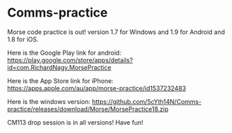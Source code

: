 # Comms-practice
Morse code practice is out! version 1.7 for Windows and 1.9 for Android and 1.8 for iOS.



Here is the Google Play link for android:
https://play.google.com/store/apps/details?id=com.RichardNagy.MorsePractice

Here is the App Store link for iPhone:
https://apps.apple.com/au/app/morse-practice/id1537232483

Here is the windows version:
https://github.com/5cYth14N/Comms-practice/releases/download/Morse/MorsePractice18.zip

CM113 drop session is in all versions! Have fun!


